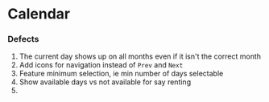 # Calendar


### Defects
1. The current day shows up on all months even if it isn't the correct month
2. Add icons for navigation instead of `Prev` and `Next`
3. Feature minimum selection, ie min number of days selectable
4. Show available days vs not available for say renting
5. 
